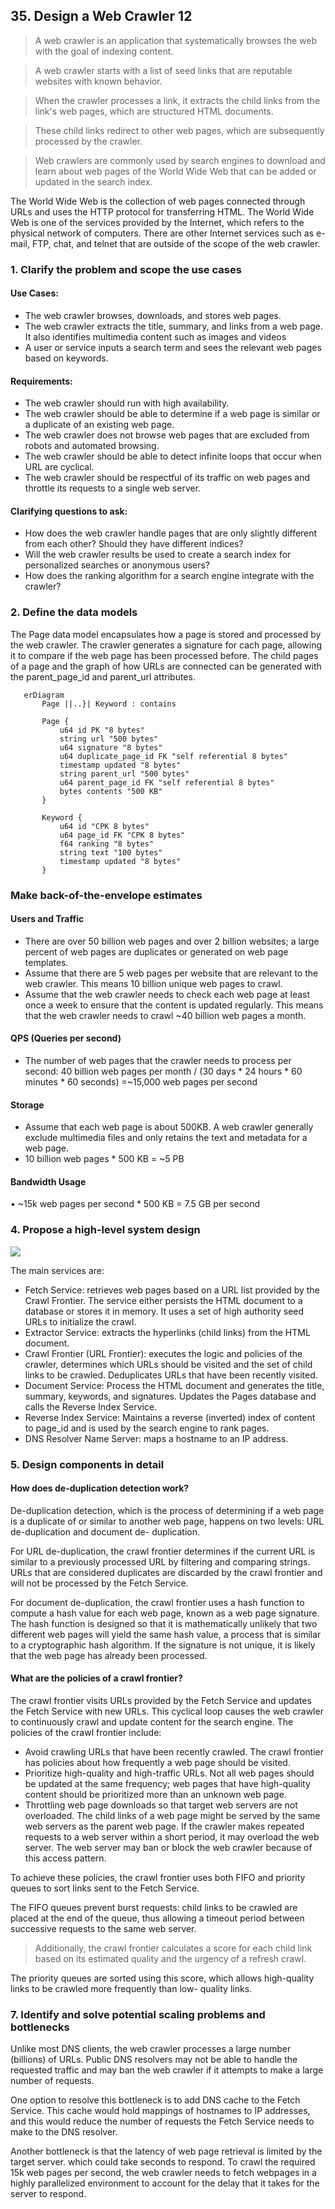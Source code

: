 ## 35. Design a Web Crawler 12
> A web crawler is an application that systematically browses the web with the goal of indexing
> content.

> A web crawler starts with a list of seed links that are reputable websites with known
> behavior.

> When the crawler processes a link, it extracts the child links from the link's
> web pages, which are structured HTML documents.

> These child links redirect to other web pages, which are subsequently processed by the crawler.

> Web crawlers are commonly used by search engines to download and learn about web pages
> of the World Wide Web that can be added or updated in the search index.

The World Wide Web is the collection of web pages connected through URLs and uses the HTTP protocol for
transferring HTML. The World Wide Web is one of the services provided by the Internet,
which refers to the physical network of computers. There are other Internet services such as
e-mail, FTP, chat, and telnet that are outside of the scope of the web crawler.

### 1. Clarify the problem and scope the use cases
#### Use Cases:

* The web crawler browses, downloads, and stores web pages.
* The web crawler extracts the title, summary, and links from a web page. It also
  identifies multimedia content such as images and videos
* A user or service inputs a search term and sees the relevant web pages based on
  keywords.

#### Requirements:

* The web crawler should run with high availability.
* The web crawler should be able to determine if a web page is similar or a duplicate of
  an existing web page.
* The web crawler does not browse web pages that are excluded from robots and
  automated browsing.
* The web crawler should be able to detect infinite loops that occur when URL are
  cyclical.
* The web crawler should be respectful of its traffic on web pages and throttle its
  requests to a single web server.

#### Clarifying questions to ask:

* How does the web crawler handle pages that are only slightly different from each
other? Should they have different indices?
* Will the web crawler results be used to create a search index for personalized searches
or anonymous users?
* How does the ranking algorithm for a search engine integrate with the crawler?

### 2. Define the data models

The Page data model encapsulates how a page is stored and processed by the web crawler.
The crawler generates a signature for cach page, allowing it to compare if the web page has
been processed before. The child pages of a page and the graph of how URLs are connected
can be generated with the parent_page_id and parent_url attributes.


```mermaid
   erDiagram
       Page ||..}| Keyword : contains
       
       Page {
           u64 id PK "8 bytes"
           string url "500 bytes"
           u64 signature "8 bytes"
           u64 duplicate_page_id FK "self referential 8 bytes"
           timestamp updated "8 bytes"
           string parent_url "500 bytes"
           u64 parent_page_id FK "self referential 8 bytes"
           bytes contents "500 KB"
       }
       
       Keyword {
           u64 id "CPK 8 bytes"
           u64 page_id FK "CPK 8 bytes"
           f64 ranking "8 bytes"
           string text "100 bytes"
           timestamp updated "8 bytes"
       }
```

### Make back-of-the-envelope estimates

#### Users and Traffic
* There are over 50 billion web pages and over 2 billion websites; a large percent of web
  pages are duplicates or generated on web page templates.
* Assume that there are 5 web pages per website that are relevant to the web crawler.
  This means 10 billion unique web pages to crawl.
* Assume that the web crawler needs to check each web page at least once a week to
  ensure that the content is updated regularly. This means that the web crawler needs to
  crawl ~40 billion web pages a month.

#### QPS (Queries per second)
* The number of web pages that the crawler needs to process per second:
40 billion web pages per month / (30 days * 24 hours *  60 minutes *  60 seconds)
=~15,000 web pages per second

#### Storage
* Assume that each web page is about 500KB. A web crawler generally exclude
multimedia files and only retains the text and metadata for a web page.
* 10 billion web pages * 500 KB = ~5 PB

#### Bandwidth Usage
• ~15k web pages per second * 500 KB = 7.5 GB per second

### 4. Propose a high-level system design

![](imgs/0100.jpg)

The main services are:

* Fetch Service: retrieves web pages based on a URL list provided by the Crawl Frontier.
  The service either persists the HTML document to a database or stores it in memory.
  It uses a set of high authority seed URLs to initialize the crawl.
* Extractor Service: extracts the hyperlinks (child links) from the HTML document.
* Crawl Frontier (URL Frontier): executes the logic and policies of the crawler,
  determines which URLs should be visited and the set of child links to be crawled.
  Deduplicates URLs that have been recently visited.
* Document Service: Process the HTML document and generates the title, summary,
  keywords, and signatures. Updates the Pages database and calls the Reverse Index
  Service.
* Reverse Index Service: Maintains a reverse (inverted) index of content to page_id
  and is used by the search engine to rank pages.
* DNS Resolver Name Server: maps a hostname to an IP address.

### 5. Design components in detail
#### How does de-duplication detection work?

De-duplication detection, which is the process of determining if a web page is a duplicate of
or similar to another web page, happens on two levels: URL de-duplication and document de-
duplication. 

For URL de-duplication, the crawl frontier determines if the current URL is
similar to a previously processed URL by filtering and comparing strings. URLs that are
considered duplicates are discarded by the crawl frontier and will not be processed by the Fetch
Service. 

For document de-duplication, the crawl frontier uses a hash function to compute a
hash value for each web page, known as a web page signature. The hash function is designed
so that it is mathematically unlikely that two different web pages will yield the same hash value,
a process that is similar to a cryptographic hash algorithm. If the signature is not unique, it is
likely that the web page has already been processed.

#### What are the policies of a crawl frontier?

The crawl frontier visits URLs provided by the Fetch Service and updates the Fetch Service
with new URLs. This cyclical loop causes the web crawler to continuously crawl and update
content for the search engine. The policies of the crawl frontier include:

* Avoid crawling URLs that have been recently crawled. The crawl frontier has policies
  about how frequently a web page should be visited.
* Prioritize high-quality and high-traffic URLs. Not all web pages should be updated at
  the same frequency; web pages that have high-quality content should be prioritized
  more than an unknown web page.
* Throttling web page downloads so that target web servers are not overloaded. The
  child links of a web page might be served by the same web servers as the parent web
  page. If the crawler makes repeated requests to a web server within a short period, it
  may overload the web server. The web server may ban or block the web crawler because of this 
  access pattern.
  
To achieve these policies, the crawl frontier uses both FIFO and priority queues to sort links
sent to the Fetch Service. 

The FIFO queues prevent burst requests: child links to be crawled are placed at the end of the queue, 
thus allowing a timeout period between successive requests to the same web server. 

> Additionally, the crawl frontier calculates a score for each child link
> based on its estimated quality and the urgency of a refresh crawl. 

The priority queues are sorted using this score, which allows high-quality links to be crawled more frequently than low-
quality links.

### 7. Identify and solve potential scaling problems and bottlenecks
Unlike most DNS clients, the web crawler processes a large number (billions) of URLs. Public
DNS resolvers may not be able to handle the requested traffic and may ban the web crawler if
it attempts to make a large number of requests. 

One option to resolve this bottleneck is to add DNS cache to the Fetch Service. This cache would 
hold mappings of hostnames to IP addresses, and this would reduce the number of requests the 
Fetch Service needs to make to the DNS resolver.

Another bottleneck is that the latency of web page retrieval is limited by the target server.
which could take seconds to respond. To crawl the required 15k web pages per second, the
web crawler needs to fetch webpages in a highly parallelized environment to account for the
delay that it takes for the server to respond.
